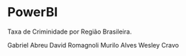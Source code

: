 # PowerBI


Taxa de Criminidade por Região Brasileira.


Gabriel Abreu
David Romagnoli
Murilo Alves
Wesley Cravo
